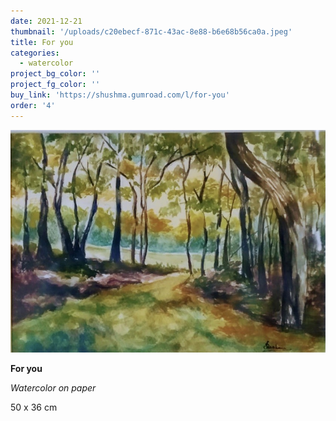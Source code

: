 ```yaml
---
date: 2021-12-21
thumbnail: '/uploads/c20ebecf-871c-43ac-8e88-b6e68b56ca0a.jpeg'
title: For you
categories:
  - watercolor
project_bg_color: ''
project_fg_color: ''
buy_link: 'https://shushma.gumroad.com/l/for-you'
order: '4'
---
```


![](/uploads/c20ebecf-871c-43ac-8e88-b6e68b56ca0a.jpeg)

**For you**

_Watercolor on paper_

50 x 36 cm

